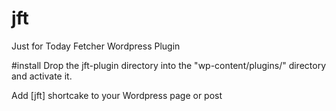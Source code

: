 # jft
Just for Today Fetcher Wordpress Plugin

#install
Drop the jft-plugin directory into the "wp-content/plugins/" directory and activate it.

Add [jft] shortcake to your Wordpress page or post